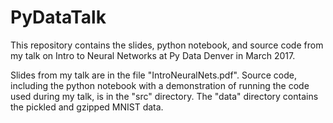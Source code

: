 # PyDataTalk

This repository contains the slides, python notebook, and source code from my talk on Intro to Neural Networks at Py Data Denver in March 2017.

Slides from my talk are in the file "IntroNeuralNets.pdf". Source code, including the python notebook with a demonstration of running the code used during my talk, is in the "src" directory. The "data" directory contains the pickled and gzipped MNIST data.
